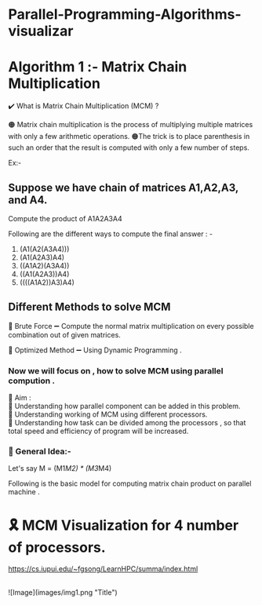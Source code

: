 # Parallel-Programming-Algorithms-visualizar

# Algorithm 1 :- Matrix Chain Multiplication

✔️ What is Matrix Chain Multiplication (MCM) ?

🟠 Matrix chain multiplication is the process of multiplying multiple matrices with only a few arithmetic operations.
🟠The trick is to place parenthesis in such an order that the result is computed with only a few number of steps.

Ex:-

## Suppose we have chain of matrices A1,A2,A3, and A4.

Compute the product of A1A2A3A4

Following are the different ways to compute the final answer : -

1.  (A1(A2(A3A4)))
2.  (A1(A2A3)A4)
3.  ((A1A2)(A3A4))
4.  ((A1(A2A3))A4)
5.  ((((A1A2))A3)A4)

## Different Methods to solve MCM

📌 Brute Force ➖ Compute the normal matrix multiplication on every possible combination out of given matrices.

📌 Optimized Method ➖ Using Dynamic Programming .

### Now we will focus on , how to solve MCM using parallel compution .

🔲 Aim :
<br>
📌 Understanding how parallel component can be added in this problem.
<br>
📌 Understanding working of MCM using different processors.
<br>
📌 Understanding how task can be divided among the processors , so that total speed and efficiency of program will be increased.




### 📌 General Idea:-

Let's say M = (M1*M2) * (M3*M4)

Following is the basic model for computing matrix chain product on parallel machine .









# 🎗️ MCM Visualization for 4 number of processors.


https://cs.iupui.edu/~fgsong/LearnHPC/summa/index.html




<br>
![Image](images/img1.png "Title")
